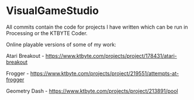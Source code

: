 # VisualGameStudio

All commits contain the code for projects I have written which can be run in Processing or the KTBYTE Coder.

Online playable versions of some of my work:

Atari Breakout - https://www.ktbyte.com/projects/project/178431/atari-breakout

Frogger - https://www.ktbyte.com/projects/project/219551/attempts-at-frogger

Geometry Dash - https://www.ktbyte.com/projects/project/213891/pool

